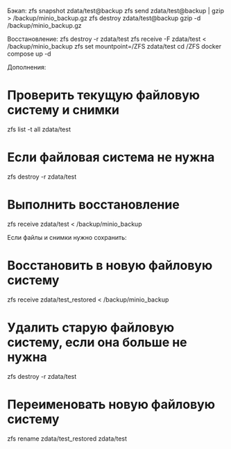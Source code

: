 Бэкап:
zfs snapshot zdata/test@backup
zfs send zdata/test@backup | gzip > /backup/minio_backup.gz
zfs destroy zdata/test@backup
gzip -d /backup/minio_backup.gz

Восстановление:
zfs destroy -r zdata/test
zfs receive -F zdata/test < /backup/minio_backup
zfs set mountpoint=/ZFS zdata/test
cd /ZFS
docker compose up -d

Дополнения:
# Проверить текущую файловую систему и снимки
zfs list -t all zdata/test

# Если файловая система не нужна
zfs destroy -r zdata/test

# Выполнить восстановление
zfs receive zdata/test < /backup/minio_backup

Если файлы и снимки нужно сохранить:

# Восстановить в новую файловую систему
zfs receive zdata/test_restored < /backup/minio_backup

# Удалить старую файловую систему, если она больше не нужна
zfs destroy -r zdata/test

# Переименовать новую файловую систему
zfs rename zdata/test_restored zdata/test